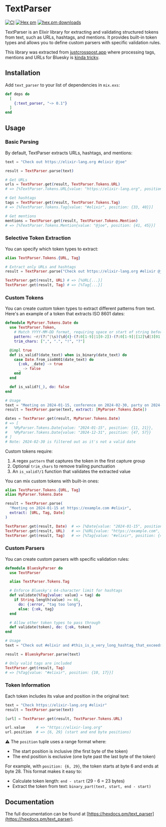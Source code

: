# TextParser

[![CI](https://github.com/solnic/text_parser/actions/workflows/ci.yml/badge.svg)](https://github.com/solnic/text_parser/actions/workflows/ci.yml) [![Hex pm](https://img.shields.io/hexpm/v/text_parser.svg?style=flat)](https://hex.pm/packages/text_parser) [![hex.pm downloads](https://img.shields.io/hexpm/dt/text_parser.svg?style=flat)](https://hex.pm/packages/text_parser)

TextParser is an Elixir library for extracting and validating structured tokens from text, such as URLs, hashtags, and mentions. It provides built-in token types and allows you to define custom parsers with specific validation rules.

This library was extracted from [justcrosspost.app](https://justcrosspost.app) where processing tags, mentions and URLs for Bluesky is [kinda tricky](https://docs.bsky.app/docs/advanced-guides/post-richtext).

## Installation

Add `text_parser` to your list of dependencies in `mix.exs`:

```elixir
def deps do
  [
    {:text_parser, "~> 0.1"}
  ]
end
```

## Usage

### Basic Parsing

By default, TextParser extracts URLs, hashtags, and mentions:

```elixir
text = "Check out https://elixir-lang.org #elixir @joe"

result = TextParser.parse(text)

# Get URLs
urls = TextParser.get(result, TextParser.Tokens.URL)
# => [%TextParser.Tokens.URL{value: "https://elixir-lang.org", position: {10, 32}}]

# Get hashtags
tags = TextParser.get(result, TextParser.Tokens.Tag)
# => [%TextParser.Tokens.Tag{value: "#elixir", position: {33, 40}}]

# Get mentions
mentions = TextParser.get(result, TextParser.Tokens.Mention)
# => [%TextParser.Tokens.Mention{value: "@joe", position: {41, 45}}]
```

### Selective Token Extraction

You can specify which token types to extract:

```elixir
alias TextParser.Tokens.{URL, Tag}

# Extract only URLs and hashtags
result = TextParser.parse("Check out https://elixir-lang.org #elixir @joe", extract: [URL, Tag])

TextParser.get(result, URL) # => [%URL{...}]
TextParser.get(result, Tag) # => [%Tag{...}]
```

### Custom Tokens

You can create custom token types to extract different patterns from text. Here's an example of a token that extracts ISO 8601 dates:

```elixir
defmodule MyParser.Tokens.Date do
  use TextParser.Token,
    # Match YYYY-MM-DD format, requiring space or start of string before the date
    pattern: ~r/(?:^|\s)(\d{4}-(?:0[1-9]|1[0-2])-(?:0[1-9]|[12]\d|3[01]))/,
    trim_chars: [",", ".", "!", "?"]

  @impl true
  def is_valid?(date_text) when is_binary(date_text) do
    case Date.from_iso8601(date_text) do
      {:ok, _date} -> true
      _ -> false
    end
  end

  def is_valid?(_), do: false
end

# Usage
text = "Meeting on 2024-01-15, conference on 2024-02-30, party on 2024-12-31!"
result = TextParser.parse(text, extract: [MyParser.Tokens.Date])

dates = TextParser.get(result, MyParser.Tokens.Date)
# => [
#   %MyParser.Tokens.Date{value: "2024-01-15", position: {11, 21}},
#   %MyParser.Tokens.Date{value: "2024-12-31", position: {47, 57}}
# ]
# Note: 2024-02-30 is filtered out as it's not a valid date
```

Custom tokens require:
1. A regex `pattern` that captures the token in the first capture group
2. Optional `trim_chars` to remove trailing punctuation
3. An `is_valid?/1` function that validates the extracted value

You can mix custom tokens with built-in ones:

```elixir
alias TextParser.Tokens.{URL, Tag}
alias MyParser.Tokens.Date

result = TextParser.parse(
  "Meeting on 2024-01-15 at https://example.com #elixir",
  extract: [URL, Tag, Date]
)

TextParser.get(result, Date)  # => [%Date{value: "2024-01-15", position: {11, 21}}]
TextParser.get(result, URL)   # => [%URL{value: "https://example.com", position: {25, 44}}]
TextParser.get(result, Tag)   # => [%Tag{value: "#elixir", position: {45, 52}}]
```

### Custom Parsers

You can create custom parsers with specific validation rules:

```elixir
defmodule BlueskyParser do
  use TextParser

  alias TextParser.Tokens.Tag

  # Enforce Bluesky's 64-character limit for hashtags
  def validate(%Tag{value: value} = tag) do
    if String.length(value) >= 66,
      do: {:error, "tag too long"},
      else: {:ok, tag}
  end

  # Allow other token types to pass through
  def validate(token), do: {:ok, token}
end

# Usage
text = "Check out #elixir and #this_is_a_very_long_hashtag_that_exceeds_bluesky_limit"

result = BlueskyParser.parse(text)

# Only valid tags are included
TextParser.get(result, Tag)
# => [%Tag{value: "#elixir", position: {10, 17}}]
```

### Token Information

Each token includes its value and position in the original text:

```elixir
text = "Check https://elixir-lang.org #elixir"
result = TextParser.parse(text)

[url] = TextParser.get(result, TextParser.Tokens.URL)

url.value     # => "https://elixir-lang.org"
url.position  # => {6, 29} (start and end byte positions)
```

:warning: The `position` tuple uses a range format where:

- The start position is inclusive (the first byte of the token)
- The end position is exclusive (one byte past the last byte of the token)

For example, with `position: {6, 29}`, the token starts at byte 6 and ends at byte 28. This format makes it easy to:
- Calculate token length: `end - start` (29 - 6 = 23 bytes)
- Extract the token from text: `binary_part(text, start, end - start)`

## Documentation

The full documentation can be found at [https://hexdocs.pm/text_parser](https://hexdocs.pm/text_parser).
